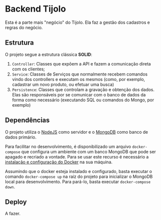 Backend Tijolo
==============

Esta é a parte mais "negócio" do Tijolo. Ela faz a gestão dos cadastros e regras do negócio.

## Estrutura

O projeto segue a estrutura clássica **SOLID**:

1. `Controller`: Classes que expõem a API e fazem a comunicação direta com os clientes;
2. `Service`: Classes de Serviços que normalmente recebem comandos vindo dos controllers e executam os mesmos (como, por
   exemplo, cadastrar um novo produto, ou efetuar uma busca)
3. `Persistence`: Classes que controlam a gravação e obtenção dos dados. Elas são responsáveis por se comunicar com o
   banco de dados da forma como necessário (executando SQL ou comandos do Mongo, por exemplo)

## Dependências

O projeto utiliza o [NodeJS](https://nodejs.org/) como servidor e o [MongoDB](https://www.mongodb.com/) como banco de
dados primário.

Para facilitar no desenvolvimento, é disponibilizado um arquivo `docker-compose` que configura um ambiente com um banco
MongoDB que pode ser apagado e recriado a vontade. Para se usar este recurso é necessário
a [instalação e configuração do Docker](https://docs.docker.com/engine/install/) na sua máquina.

Assumindo que o docker esteja instalado e configurado, basta executar o comando `docker-compose up` na raíz do projeto
para inicializar o MongoDB local para desenvolvimento. Para pará-lo, basta executar `docker-compose down`.

## Deploy

A fazer.
